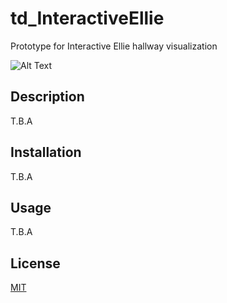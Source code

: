# td_InteractiveEllie
Prototype for Interactive Ellie hallway visualization

![Alt Text](https://media.giphy.com/media/Lqx1Boih5hniA8e4nC/giphy.gif)

## Description

T.B.A

## Installation

T.B.A

## Usage

T.B.A

## License
[MIT](https://choosealicense.com/licenses/mit/)
